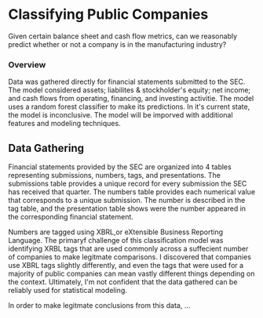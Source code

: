 # Classifying Public Companies
Given certain balance sheet and cash flow metrics, can we reasonably predict whether or not a company is in the manufacturing industry?

### Overview
Data was gathered directly for financial statements submitted to the SEC. The model considered assets; liabilites & stockholder's equity; net income; and cash flows from operating, financing, and investing activitie. The model uses a random forest classifier to make its predictions. In it's current state, the model is inconclusive. The model will be imporved with additional features and modeling techniques. 

## Data Gathering

Financial statements provided by the SEC are organized into 4 tables representing submissions, numbers, tags, and presentations. The submissions table provides a unique record for every submission the SEC has received that quarter. The numbers table provides each numerical value that corresponds to a unique submission. The number is described in the tag table, and the presentation table shows were the number appeared in the corresponding financial statement. 

Numbers are tagged using XBRL,or eXtensible Business Reporting Language. The primaryf challenge of this classification model was identifying XRBL tags that are used commonly across a suffecient number of companies to make legitmate comparisons. I discovered that companies use XBRL tags slightly differently, and even the tags that were used for a majority of public companies can mean vastly different things depending on the context. Ultimately, I'm not confident that the data gathered can be reliably used for statistical modeling. 

In order to make legitmate conclusions from this data, ...

## 



